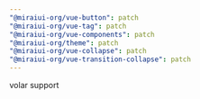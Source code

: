 ```yaml
---
"@miraiui-org/vue-button": patch
"@miraiui-org/vue-tag": patch
"@miraiui-org/vue-components": patch
"@miraiui-org/theme": patch
"@miraiui-org/vue-collapse": patch
"@miraiui-org/vue-transition-collapse": patch
---
```


volar support
